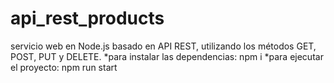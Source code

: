 # api_rest_products
servicio web en Node.js basado en API REST, utilizando los métodos GET, POST, PUT y DELETE.
*para instalar las dependencias:
npm i 
*para ejecutar el proyecto:
npm run start
